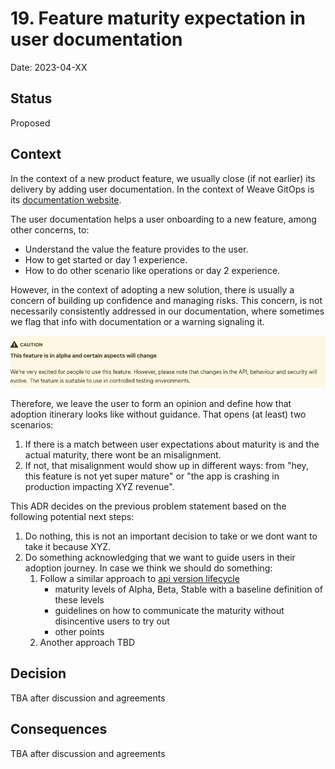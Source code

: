# 19. Feature maturity expectation in user documentation 

Date: 2023-04-XX

## Status

Proposed

## Context

In the context of a new product feature, we usually close (if not earlier) its delivery by adding user documentation. In the
context of Weave GitOps is its [documentation website](https://docs.gitops.weave.works/docs/intro/).  

The user documentation helps a user onboarding to a new feature, among other concerns, to:
- Understand the value the feature provides to the user. 
- How to get started or day 1 experience.
- How to do other scenario like operations or day 2 experience.

However, in the context of adopting a new solution, there is usually a concern of building up confidence and managing risks.
This concern, is not necessarily consistently addressed in our documentation, where sometimes we flag that info with documentation 
or a warning signaling it.

![alpha-warning.png](images%2Falpha-warning.png)

Therefore, we leave the user to form an opinion and define how that adoption itinerary looks like without guidance. That opens
(at least) two scenarios:

1. If there is a match between user expectations about maturity is and the actual maturity, there wont be an misalignment. 
2. If not, that misalignment would show up in different ways: from "hey, this feature is not yet super mature" or "the app is crashing in production impacting XYZ revenue". 

This ADR decides on the previous problem statement based on the following potential next steps:

1. Do nothing, this is not an important decision to take or we dont want to take it because XYZ.
2. Do something acknowledging that we want to guide users in their adoption journey. In case we think we should do something:
      1. Follow a similar approach to [api version lifecycle](./0014-api-versioning-lifecycle.md)
         - maturity levels of Alpha, Beta, Stable with a baseline definition of these levels
         - guidelines on how to communicate the maturity without disincentive users to try out
         - other points
      2. Another approach TBD

## Decision

TBA after discussion and agreements

## Consequences

TBA after discussion and agreements
